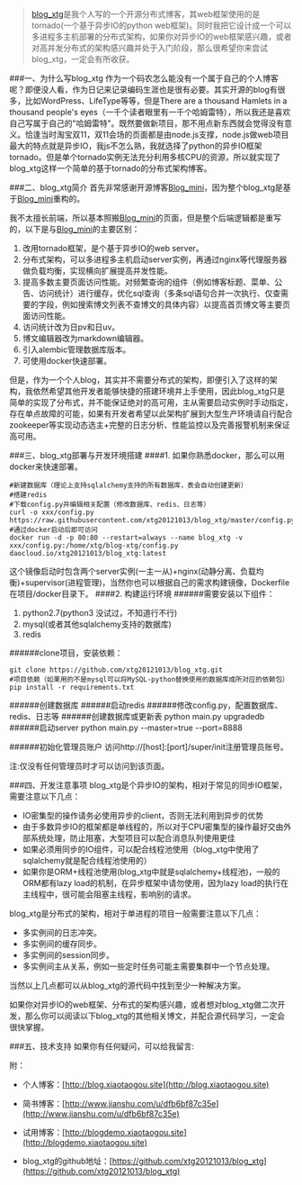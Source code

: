 >[blog_xtg](https://github.com/xtg20121013/blog_xtg)是我个人写的一个开源分布式博客，其web框架使用的是tornado(一个基于异步IO的python web框架)。同时我把它设计成一个可以多进程多主机部署的分布式架构，如果你对异步IO的web框架感兴趣，或者对高并发分布式的架构感兴趣并处于入门阶段，那么很希望你来尝试blog_xtg，一定会有所收获。

###一、为什么写blog_xtg
作为一个码农怎么能没有一个属于自己的个人博客呢？即便没人看，作为日记来记录编码生涯也是很有必要。其实开源的blog有很多，比如WordPress、LifeType等等，但是There are a thousand Hamlets in a thousand people's eyes（一千个读者眼里有一千个哈姆雷特），所以我还是喜欢自己写属于自己的"哈姆雷特"。既然要做新项目，那不用点新东西就会觉得没有意义。恰逢当时淘宝双11，双11会场的页面都是由node.js支撑，node.js做web项目最大的特点就是异步IO，我js不怎么熟，我就选择了python的异步IO框架tornado。但是单个tornado实例无法充分利用多核CPU的资源，所以就实现了blog_xtg这样一个简单的基于tornado的分布式架构博客。

###二、blog_xtg简介
首先非常感谢开源博客[Blog_mini](https://github.com/xpleaf/Blog_mini)，因为整个blog_xtg是基于[Blog_mini](https://github.com/xpleaf/Blog_mini)重构的。

我不太擅长前端，所以基本照搬[Blog_mini](https://github.com/xpleaf/Blog_mini)的页面，但是整个后端逻辑都是重写的，以下是与[Blog_mini](https://github.com/xpleaf/Blog_mini)的主要区别：

1. 改用tornado框架，是个基于异步IO的web server。
2. 分布式架构，可以多进程多主机启动server实例，再通过nginx等代理服务器做负载均衡，实现横向扩展提高并发性能。
3. 提高多数主要页面访问性能。对频繁查询的组件（例如博客标题、菜单、公告、访问统计）进行缓存，优化sql查询（多条sql语句合并一次执行、仅查需要的字段，例如搜索博文列表不查博文的具体内容）以提高首页博文等主要页面访问性能。
4. 访问统计改为日pv和日uv。
5. 博文编辑器改为markdown编辑器。
6. 引入alembic管理数据库版本。
7. 可使用docker快速部署。

但是，作为一个个人blog，其实并不需要分布式的架构，即便引入了这样的架构，我依然希望其他开发者能够快捷的搭建环境并上手使用，因此blog_xtg只是简单的实现了分布式，并不能保证绝对的高可用，主从需要启动实例时手动指定，存在单点故障的可能，如果有开发者希望以此架构扩展到大型生产环境请自行配合zookeeper等实现动态选主+完整的日志分析、性能监控以及完善报警机制来保证高可用。

###三、blog_xtg部署与开发环境搭建
####1. 如果你熟悉docker，那么可以用docker来快速部署。
	
	#新建数据库（理论上支持sqlalchemy支持的所有数据库，表会自动创建更新）
	#搭建redis
	#下载config.py并编辑相关配置（修改数据库、redis、日志等）
	curl -o xxx/config.py https://raw.githubusercontent.com/xtg20121013/blog_xtg/master/config.py
	#通过docker启动后即可访问
	docker run -d -p 80:80 --restart=always --name blog_xtg -v xxx/config.py:/home/xtg/blog-xtg/config.py daocloud.io/xtg20121013/blog_xtg:latest
这个镜像启动时包含两个server实例(一主一从)+nginx(动静分离、负载均衡)+supervisor(进程管理)，当然你也可以根据自己的需求构建镜像，Dockerfile在项目/docker目录下。
####2. 构建运行环境
######需要安装以下组件：

1. python2.7(python3 没试过，不知道行不行)
2. mysql(或者其他sqlalchemy支持的数据库)
3. redis

######clone项目，安装依赖：

	git clone https://github.com/xtg20121013/blog_xtg.git
	#项目依赖（如果用的不是mysql可以将MySQL-python替换使用的数据库成所对应的依赖包）
	pip install -r requirements.txt
######创建数据库
######启动redis
######修改config.py，配置数据库、redis、日志等
######创建数据库或更新表
	python main.py upgradedb
######启动server
	python main.py --master=true --port=8888

######初始化管理员账户
访问http://[host]:[port]/super/init注册管理员账号。

注:仅没有任何管理员时才可以访问到该页面。

###四、开发注意事项
blog_xtg是个异步IO的架构，相对于常见的同步IO框架，需要注意以下几点：

- IO密集型的操作请务必使用异步的client，否则无法利用到异步的优势
- 由于多数异步IO的框架都是单线程的，所以对于CPU密集型的操作最好交由外部系统处理，防止阻塞，大型项目可以配合消息队列使用更佳
- 如果必须用同步的IO组件，可以配合线程池使用（blog_xtg中使用了sqlalchemy就是配合线程池使用的）
- 如果你是ORM+线程池使用(blog_xtg中就是sqlalchemy+线程池)，一般的ORM都有lazy load的机制，在异步框架中请勿使用，因为lazy load的执行在主线程中，很可能会阻塞主线程，影响别的请求。

blog_xtg是分布式的架构，相对于单进程的项目一般需要注意以下几点：

- 多实例间的日志冲突。
- 多实例间的缓存同步。
- 多实例间的session同步。
- 多实例间主从关系，例如一些定时任务可能主需要集群中一个节点处理。

当然以上几点都可以从blog_xtg的源代码中找到至少一种解决方案。

如果你对异步IO的web框架、分布式的架构感兴趣，或者想对blog_xtg做二次开发，那么你可以阅读以下blog_xtg的其他相关博文，并配合源代码学习，一定会很快掌握。

###五、技术支持
如果你有任何疑问，可以给我留言:

附：	

- 个人博客：[http://blog.xiaotaogou.site](http://blog.xiaotaogou.site)

- 简书博客：[http://www.jianshu.com/u/dfb6bf87c35e](http://www.jianshu.com/u/dfb6bf87c35e)

- 试用博客：[http://blogdemo.xiaotaogou.site](http://blogdemo.xiaotaogou.site)

- blog_xtg的github地址：[https://github.com/xtg20121013/blog_xtg](https://github.com/xtg20121013/blog_xtg)
